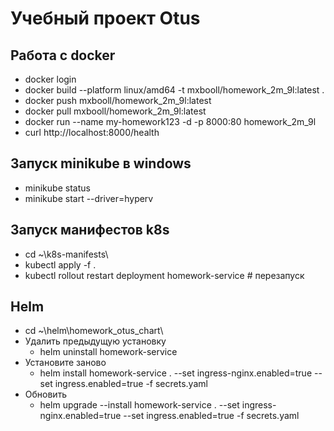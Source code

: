 # Учебный проект Otus
## Работа с docker
- docker login
- docker build --platform linux/amd64 -t mxbooll/homework_2m_9l:latest .
- docker push mxbooll/homework_2m_9l:latest
- docker pull mxbooll/homework_2m_9l:latest
- docker run --name my-homework123 -d -p 8000:80 homework_2m_9l
- curl http://localhost:8000/health

## Запуск minikube в windows
- minikube status
- minikube start --driver=hyperv

## Запуск манифестов k8s
- cd ~\k8s-manifests\
- kubectl apply -f .
- kubectl rollout restart deployment homework-service # перезапуск

## Helm
- cd ~\helm\homework_otus_chart\
- Удалить предыдущую установку
  - helm uninstall homework-service      
- Установите заново
  - helm install homework-service . --set ingress-nginx.enabled=true --set ingress.enabled=true -f secrets.yaml
- Обновить  
  - helm upgrade --install homework-service . --set ingress-nginx.enabled=true --set ingress.enabled=true -f secrets.yaml